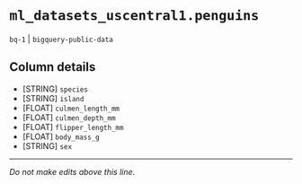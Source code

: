 # `ml_datasets_uscentral1.penguins`
`bq-1` | `bigquery-public-data`

## Column details
* [STRING]    `species`
* [STRING]    `island`
* [FLOAT]     `culmen_length_mm`
* [FLOAT]     `culmen_depth_mm`
* [FLOAT]     `flipper_length_mm`
* [FLOAT]     `body_mass_g`
* [STRING]    `sex`

-------------------------------------------------------------------------------
*Do not make edits above this line.*

